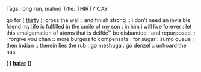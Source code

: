 Tags: long run, malmö
Title: THIRTY CAY
  
go for [ [thirty](https://www.strava.com/activities/1887153367) ]: cross the wall : and finish strong :: i don’t need an invisible friend my life is fulfilled in the smile of my son : in him i will live forever : let this amalgamation of atoms that is delftie™ be disbanded : and repurposed :: i forgive you chan :: more burgers to compensate : for sugar : sumo queue : then indian :: therein lies the rub : go meshuga : go denzel :: unhoard the nas

**[ [ [hater](https://haterfire.bandcamp.com) ]]**